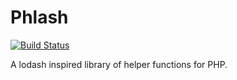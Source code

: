 # Phlash
[![Build Status](https://travis-ci.org/jonpemby/phlash.svg?branch=master)](https://travis-ci.org/jonpemby/phlash)

A lodash inspired library of helper functions for PHP.
